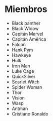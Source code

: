 # Miembros

* Black panther
* Black Widow
* Capitán Marvel
* Capitán América
* Falcon
* Hank Pym
* Hawkeye
* Hulk
* Iron Man
* Luke Cage
* QuickSilver
* Scarlet Witch
* Spider Woman
* Thor
* Vision
* Wasp
* Antman
* Cristiano Ronaldo
